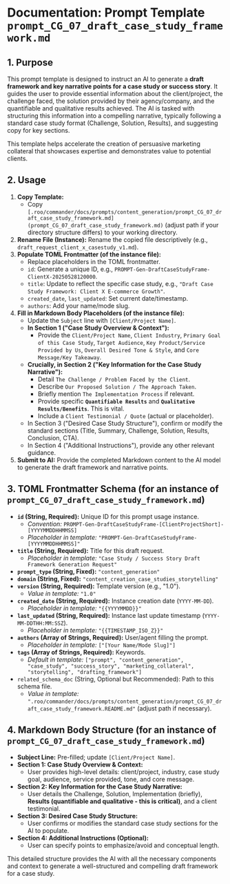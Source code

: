 # Documentation: Prompt Template `prompt_CG_07_draft_case_study_framework.md`

## 1. Purpose

This prompt template is designed to instruct an AI to generate a **draft framework and key narrative points for a case study or success story**. It guides the user to provide essential information about the client/project, the challenge faced, the solution provided by their agency/company, and the quantifiable and qualitative results achieved. The AI is tasked with structuring this information into a compelling narrative, typically following a standard case study format (Challenge, Solution, Results), and suggesting copy for key sections.

This template helps accelerate the creation of persuasive marketing collateral that showcases expertise and demonstrates value to potential clients.

## 2. Usage

1.  **Copy Template:**
    *   Copy `[.roo/commander/docs/prompts/content_generation/prompt_CG_07_draft_case_study_framework.md](prompt_CG_07_draft_case_study_framework.md)` (adjust path if your directory structure differs) to your working directory.
2.  **Rename File (Instance):** Rename the copied file descriptively (e.g., `draft_request_client_x_casestudy_v1.md`).
3.  **Populate TOML Frontmatter (of the instance file):**
    *   Replace placeholders in the TOML frontmatter.
    *   `id`: Generate a unique ID, e.g., `PROMPT-Gen-DraftCaseStudyFrame-ClientX-20250528120000`.
    *   `title`: Update to reflect the specific case study, e.g., `"Draft Case Study Framework: Client X E-commerce Growth"`.
    *   `created_date`, `last_updated`: Set current date/timestamp.
    *   `authors`: Add your name/mode slug.
4.  **Fill in Markdown Body Placeholders (of the instance file):**
    *   Update the `Subject` line with `[Client/Project Name]`.
    *   **In Section 1 ("Case Study Overview & Context"):**
        *   Provide the `Client/Project Name`, `Client Industry`, `Primary Goal of this Case Study`, `Target Audience`, `Key Product/Service Provided by Us`, `Overall Desired Tone & Style`, and `Core Message/Key Takeaway`.
    *   **Crucially, in Section 2 ("Key Information for the Case Study Narrative"):**
        *   Detail `The Challenge / Problem Faced by the Client`.
        *   Describe `Our Proposed Solution / The Approach Taken`.
        *   Briefly mention `The Implementation Process` if relevant.
        *   Provide specific **`Quantifiable Results`** and **`Qualitative Results/Benefits`**. This is vital.
        *   Include a `Client Testimonial / Quote` (actual or placeholder).
    *   In Section 3 ("Desired Case Study Structure"), confirm or modify the standard sections (Title, Summary, Challenge, Solution, Results, Conclusion, CTA).
    *   In Section 4 ("Additional Instructions"), provide any other relevant guidance.
5.  **Submit to AI:** Provide the completed Markdown content to the AI model to generate the draft framework and narrative points.

## 3. TOML Frontmatter Schema (for an instance of `prompt_CG_07_draft_case_study_framework.md`)

*   **`id` (String, Required):** Unique ID for this prompt usage instance.
    *   *Convention:* `PROMPT-Gen-DraftCaseStudyFrame-[ClientProjectShort]-[YYYYMMDDHHMMSS]`
    *   *Placeholder in template:* `"PROMPT-Gen-DraftCaseStudyFrame-[YYYYMMDDHHMMSS]"`
*   **`title` (String, Required):** Title for this draft request.
    *   *Placeholder in template:* `"Case Study / Success Story Draft Framework Generation Request"`
*   **`prompt_type` (String, Fixed):** `"content_generation"`
*   **`domain` (String, Fixed):** `"content_creation_case_studies_storytelling"`
*   **`version` (String, Required):** Template version (e.g., "1.0").
    *   *Value in template:* `"1.0"`
*   **`created_date` (String, Required):** Instance creation date (`YYYY-MM-DD`).
    *   *Placeholder in template:* `"{{YYYYMMDD}}"`
*   **`last_updated` (String, Required):** Instance last update timestamp (`YYYY-MM-DDTHH:MM:SSZ`).
    *   *Placeholder in template:* `"{{TIMESTAMP_ISO_Z}}"`
*   **`authors` (Array of Strings, Required):** User/agent filling the prompt.
    *   *Placeholder in template:* `["[Your Name/Mode Slug]"]`
*   **`tags` (Array of Strings, Required):** Keywords.
    *   *Default in template:* `["prompt", "content_generation", "case_study", "success_story", "marketing_collateral", "storytelling", "drafting_framework"]`
*   `related_schema_doc` (String, Optional but Recommended): Path to this schema file.
    *   *Value in template:* `".roo/commander/docs/prompts/content_generation/prompt_CG_07_draft_case_study_framework.README.md"` (adjust path if necessary).

## 4. Markdown Body Structure (for an instance of `prompt_CG_07_draft_case_study_framework.md`)

*   **Subject Line:** Pre-filled; update `[Client/Project Name]`.
*   **Section 1: Case Study Overview & Context:**
    *   User provides high-level details: client/project, industry, case study goal, audience, service provided, tone, and core message.
*   **Section 2: Key Information for the Case Study Narrative:**
    *   User details the Challenge, Solution, Implementation (briefly), **Results (quantifiable and qualitative - this is critical)**, and a client testimonial.
*   **Section 3: Desired Case Study Structure:**
    *   User confirms or modifies the standard case study sections for the AI to populate.
*   **Section 4: Additional Instructions (Optional):**
    *   User can specify points to emphasize/avoid and conceptual length.

This detailed structure provides the AI with all the necessary components and context to generate a well-structured and compelling draft framework for a case study.
